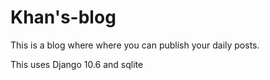 # Khan's-blog

This is a blog where where you can publish your daily posts.

This uses Django 10.6 and sqlite

